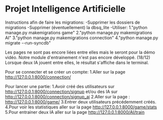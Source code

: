 # Projet Intelligence Artificielle
Instructions afin de faire les migrations:
-Supprimer les dossiers de migrations
-Supprimer (éventuellement) la dbsq_lite
-Utiliser:
1."python manage.py makemigrations game"
2."python manage.py makemigrations AI"
3."python manage.py makemigrations connection"
4."python manage.py migrate --run-syncdb"

Les pages ne sont pas encore liées entre elles mais le seront pour la démo vidéo.
Notre module d'entrainement n'est pas encore développé. (18/12)
Lorsque deux IA jouent entre elles, le résultat s'affiche dans le terminal.


Pour se connecter et se créer un compte:
1.Aller sur la page http://127.0.0.1:8000/connection/

Pour lancer une partie:
1.Avoir créé des utilisateurs sur http://127.0.0.1:8000/connection/signup et/ou des IA sur http://127.0.0.1:8000/connection/signup_ai
2.Aller sur la page : http://127.0.0.1:8000/game/
3.Entrer deux utilisateurs précédemment créés.
4.Pour voir les statistiques aller sur la page http://127.0.0.1:8000/game/stats
5.Pour entrainer deux IA aller sur la page http://127.0.0.1:8000/AI/train
